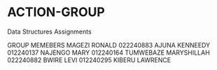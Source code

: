 # ACTION-GROUP
Data Structures Assignments

GROUP MEMEBERS
MAGEZI RONALD 022240883
AJUNA KENNEEDY 012240137
NAJENGO MARY  012240164
TUMWEBAZE MARYSHILLAH 022240882
BWIRE LEVI   012240295
KIBERU LAWRENCE   
